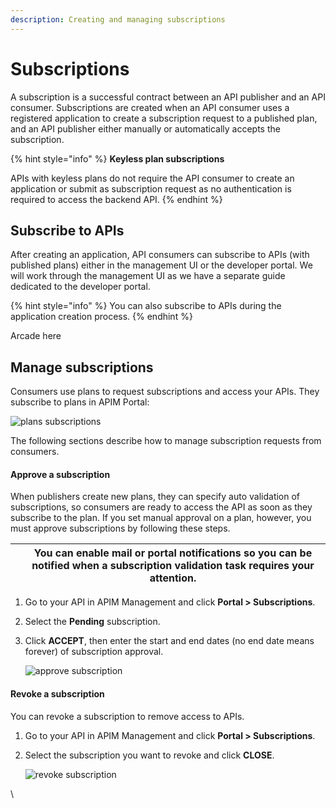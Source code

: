 ```yaml
---
description: Creating and managing subscriptions
---
```


# Subscriptions

A subscription is a successful contract between an API publisher and an API consumer. Subscriptions are created when an API consumer uses a registered application to create a subscription request to a published plan, and an API publisher either manually or automatically accepts the subscription.

{% hint style="info" %}
**Keyless plan subscriptions**

APIs with keyless plans do not require the API consumer to create an application or submit as subscription request as no authentication is required to access the backend API.
{% endhint %}

## Subscribe to APIs

After creating an application, API consumers can subscribe to APIs (with published plans) either in the management UI or the developer portal. We will work through the management UI as we have a separate guide dedicated to the developer portal.

{% hint style="info" %}
You can also subscribe to APIs during the application creation process.
{% endhint %}

Arcade here

## Manage subscriptions

Consumers use plans to request subscriptions and access your APIs. They subscribe to plans in APIM Portal:

![plans subscriptions](https://docs.gravitee.io/images/apim/3.x/api-publisher-guide/plans-subscriptions/plans-subscriptions.png)

The following sections describe how to manage subscription requests from consumers.

#### Approve a subscription

When publishers create new plans, they can specify auto validation of subscriptions, so consumers are ready to access the API as soon as they subscribe to the plan. If you set manual approval on a plan, however, you must approve subscriptions by following these steps.

|   | You can enable mail or portal notifications so you can be notified when a subscription validation task requires your attention. |
| - | ------------------------------------------------------------------------------------------------------------------------------- |

1. Go to your API in APIM Management and click **Portal > Subscriptions**.
2. Select the **Pending** subscription.
3.  Click **ACCEPT**, then enter the start and end dates (no end date means forever) of subscription approval.

    ![approve subscription](https://docs.gravitee.io/images/apim/3.x/api-publisher-guide/plans-subscriptions/approve-subscription.png)

#### Revoke a subscription

You can revoke a subscription to remove access to APIs.

1. Go to your API in APIM Management and click **Portal > Subscriptions**.
2.  Select the subscription you want to revoke and click **CLOSE**.

    ![revoke subscription](https://docs.gravitee.io/images/apim/3.x/api-publisher-guide/plans-subscriptions/revoke-subscription.png)

\

